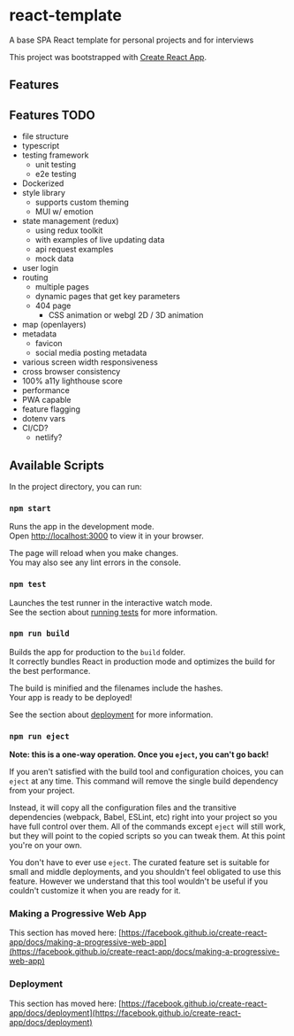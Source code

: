 # react-template

A base SPA React template for personal projects and for interviews

This project was bootstrapped with [Create React App](https://github.com/facebook/create-react-app).

## Features

## Features TODO

- file structure
- typescript
- testing framework
    - unit testing
    - e2e testing
- Dockerized
- style library
    - supports custom theming
    - MUI w/ emotion
- state management (redux)
    - using redux toolkit
    - with examples of live updating data
    - api request examples
    - mock data
- user login
- routing
    - multiple pages
    - dynamic pages that get key parameters
    - 404 page
      - CSS animation or webgl 2D / 3D animation
- map (openlayers)
- metadata
    - favicon
    - social media posting metadata
- various screen width responsiveness
- cross browser consistency
- 100% a11y lighthouse score
- performance
- PWA capable
- feature flagging
- dotenv vars
- CI/CD?
    - netlify?

## Available Scripts

In the project directory, you can run:

### `npm start`

Runs the app in the development mode.\
Open [http://localhost:3000](http://localhost:3000) to view it in your browser.

The page will reload when you make changes.\
You may also see any lint errors in the console.

### `npm test`

Launches the test runner in the interactive watch mode.\
See the section about [running tests](https://facebook.github.io/create-react-app/docs/running-tests) for more information.

### `npm run build`

Builds the app for production to the `build` folder.\
It correctly bundles React in production mode and optimizes the build for the best performance.

The build is minified and the filenames include the hashes.\
Your app is ready to be deployed!

See the section about [deployment](https://facebook.github.io/create-react-app/docs/deployment) for more information.

### `npm run eject`

**Note: this is a one-way operation. Once you `eject`, you can't go back!**

If you aren't satisfied with the build tool and configuration choices, you can `eject` at any time. This command will remove the single build dependency from your project.

Instead, it will copy all the configuration files and the transitive dependencies (webpack, Babel, ESLint, etc) right into your project so you have full control over them. All of the commands except `eject` will still work, but they will point to the copied scripts so you can tweak them. At this point you're on your own.

You don't have to ever use `eject`. The curated feature set is suitable for small and middle deployments, and you shouldn't feel obligated to use this feature. However we understand that this tool wouldn't be useful if you couldn't customize it when you are ready for it.

### Making a Progressive Web App

This section has moved here: [https://facebook.github.io/create-react-app/docs/making-a-progressive-web-app](https://facebook.github.io/create-react-app/docs/making-a-progressive-web-app)

### Deployment

This section has moved here: [https://facebook.github.io/create-react-app/docs/deployment](https://facebook.github.io/create-react-app/docs/deployment)
